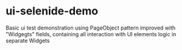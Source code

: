 # ui-selenide-demo
Basic ui test demonstration using PageObject pattern improved with "Widgegts" fields, containing all interaction with UI elements logic in separate Widgets
